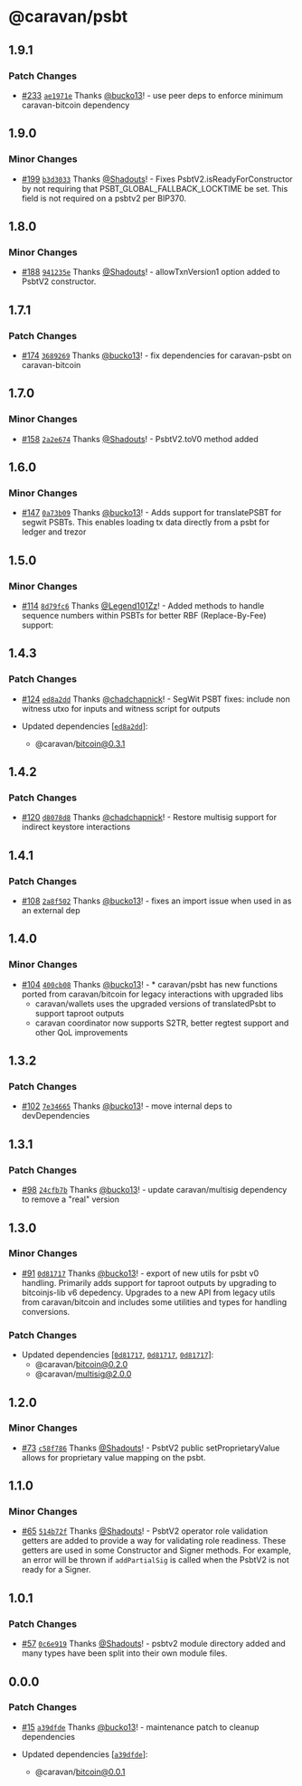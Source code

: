 # @caravan/psbt

## 1.9.1

### Patch Changes

- [#233](https://github.com/caravan-bitcoin/caravan/pull/233) [`ae1971e`](https://github.com/caravan-bitcoin/caravan/commit/ae1971ed3f0f83095c92b5f86f0d58fa1fafa882) Thanks [@bucko13](https://github.com/bucko13)! - use peer deps to enforce minimum caravan-bitcoin dependency

## 1.9.0

### Minor Changes

- [#199](https://github.com/caravan-bitcoin/caravan/pull/199) [`b3d3033`](https://github.com/caravan-bitcoin/caravan/commit/b3d3033f807bf41c270af890ba8459ff31263ac0) Thanks [@Shadouts](https://github.com/Shadouts)! - Fixes PsbtV2.isReadyForConstructor by not requiring that PSBT_GLOBAL_FALLBACK_LOCKTIME be set. This field is not required on a psbtv2 per BIP370.

## 1.8.0

### Minor Changes

- [#188](https://github.com/caravan-bitcoin/caravan/pull/188) [`941235e`](https://github.com/caravan-bitcoin/caravan/commit/941235e4c9cfff5e33dbb676a079a71d6a6eaee6) Thanks [@Shadouts](https://github.com/Shadouts)! - allowTxnVersion1 option added to PsbtV2 constructor.

## 1.7.1

### Patch Changes

- [#174](https://github.com/caravan-bitcoin/caravan/pull/174) [`3689269`](https://github.com/caravan-bitcoin/caravan/commit/3689269ae1d35678cb4257f1f68b5fc6bd161375) Thanks [@bucko13](https://github.com/bucko13)! - fix dependencies for caravan-psbt on caravan-bitcoin

## 1.7.0

### Minor Changes

- [#158](https://github.com/caravan-bitcoin/caravan/pull/158) [`2a2e674`](https://github.com/caravan-bitcoin/caravan/commit/2a2e6748694301cf83806b173cd2dbea365a3089) Thanks [@Shadouts](https://github.com/Shadouts)! - PsbtV2.toV0 method added

## 1.6.0

### Minor Changes

- [#147](https://github.com/caravan-bitcoin/caravan/pull/147) [`0a73b09`](https://github.com/caravan-bitcoin/caravan/commit/0a73b094984fd59c7564eda0fa31eb8f05b96927) Thanks [@bucko13](https://github.com/bucko13)! - Adds support for translatePSBT for segwit PSBTs. This enables loading tx data directly from a psbt for ledger and trezor

## 1.5.0

### Minor Changes

- [#114](https://github.com/caravan-bitcoin/caravan/pull/114) [`8d79fc6`](https://github.com/caravan-bitcoin/caravan/commit/8d79fc6cfbd63bee37f076c4396a94d30e412e6f) Thanks [@Legend101Zz](https://github.com/Legend101Zz)! - Added methods to handle sequence numbers within PSBTs for better RBF (Replace-By-Fee) support:

## 1.4.3

### Patch Changes

- [#124](https://github.com/caravan-bitcoin/caravan/pull/124) [`ed8a2dd`](https://github.com/caravan-bitcoin/caravan/commit/ed8a2dd5cc53cee30fef430d2b02ae616e76376d) Thanks [@chadchapnick](https://github.com/chadchapnick)! - SegWit PSBT fixes: include non witness utxo for inputs and witness script for outputs

- Updated dependencies [[`ed8a2dd`](https://github.com/caravan-bitcoin/caravan/commit/ed8a2dd5cc53cee30fef430d2b02ae616e76376d)]:
  - @caravan/bitcoin@0.3.1

## 1.4.2

### Patch Changes

- [#120](https://github.com/caravan-bitcoin/caravan/pull/120) [`d8078d8`](https://github.com/caravan-bitcoin/caravan/commit/d8078d80cdbf7d2ebd131e6f9253572a6a133d34) Thanks [@chadchapnick](https://github.com/chadchapnick)! - Restore multisig support for indirect keystore interactions

## 1.4.1

### Patch Changes

- [#108](https://github.com/caravan-bitcoin/caravan/pull/108) [`2a8f502`](https://github.com/caravan-bitcoin/caravan/commit/2a8f5022119dea9ce04903a2f1866de66fc39940) Thanks [@bucko13](https://github.com/bucko13)! - fixes an import issue when used in as an external dep

## 1.4.0

### Minor Changes

- [#104](https://github.com/caravan-bitcoin/caravan/pull/104) [`400cb08`](https://github.com/caravan-bitcoin/caravan/commit/400cb084f58d1549a7eee2ce35f3f8683f79f975) Thanks [@bucko13](https://github.com/bucko13)! - \* caravan/psbt has new functions ported from caravan/bitcoin for legacy interactions with upgraded libs
  - caravan/wallets uses the upgraded versions of translatedPsbt to support taproot outputs
  - caravan coordinator now supports S2TR, better regtest support and other QoL improvements

## 1.3.2

### Patch Changes

- [#102](https://github.com/caravan-bitcoin/caravan/pull/102) [`7e34665`](https://github.com/caravan-bitcoin/caravan/commit/7e34665ec9c220407cb1713eaaea5c41bed26b1f) Thanks [@bucko13](https://github.com/bucko13)! - move internal deps to devDependencies

## 1.3.1

### Patch Changes

- [#98](https://github.com/caravan-bitcoin/caravan/pull/98) [`24cfb7b`](https://github.com/caravan-bitcoin/caravan/commit/24cfb7bd41c6f767c195f40044d0377edcd6dff4) Thanks [@bucko13](https://github.com/bucko13)! - update caravan/multisig dependency to remove a "real" version

## 1.3.0

### Minor Changes

- [#91](https://github.com/caravan-bitcoin/caravan/pull/91) [`0d81717`](https://github.com/caravan-bitcoin/caravan/commit/0d81717fade918ec337093e3dc4c3862662d20c3) Thanks [@bucko13](https://github.com/bucko13)! - export of new utils for psbt v0 handling. Primarily adds support for taproot outputs by upgrading to bitcoinjs-lib v6 depedency. Upgrades to a new API from legacy utils from caravan/bitcoin and includes some utilities and types for handling conversions.

### Patch Changes

- Updated dependencies [[`0d81717`](https://github.com/caravan-bitcoin/caravan/commit/0d81717fade918ec337093e3dc4c3862662d20c3), [`0d81717`](https://github.com/caravan-bitcoin/caravan/commit/0d81717fade918ec337093e3dc4c3862662d20c3), [`0d81717`](https://github.com/caravan-bitcoin/caravan/commit/0d81717fade918ec337093e3dc4c3862662d20c3)]:
  - @caravan/bitcoin@0.2.0
  - @caravan/multisig@2.0.0

## 1.2.0

### Minor Changes

- [#73](https://github.com/caravan-bitcoin/caravan/pull/73) [`c58f786`](https://github.com/caravan-bitcoin/caravan/commit/c58f786c3409795e12a17a4fe9a3ff4fbf7c6517) Thanks [@Shadouts](https://github.com/Shadouts)! - PsbtV2 public setProprietaryValue allows for proprietary value mapping on the psbt.

## 1.1.0

### Minor Changes

- [#65](https://github.com/caravan-bitcoin/caravan/pull/65) [`514b72f`](https://github.com/caravan-bitcoin/caravan/commit/514b72fe071ee39db833d4d6b6c4a95df288008e) Thanks [@Shadouts](https://github.com/Shadouts)! - PsbtV2 operator role validation getters are added to provide a way for validating role readiness. These getters are used in some Constructor and Signer methods. For example, an error will be thrown if `addPartialSig` is called when the PsbtV2 is not ready for a Signer.

## 1.0.1

### Patch Changes

- [#57](https://github.com/caravan-bitcoin/caravan/pull/57) [`0c6e919`](https://github.com/caravan-bitcoin/caravan/commit/0c6e91936724fa76651d0baf16f5a4e52d375718) Thanks [@Shadouts](https://github.com/Shadouts)! - psbtv2 module directory added and many types have been split into their own module files.

## 0.0.0

### Patch Changes

- [#15](https://github.com/caravan-bitcoin/caravan/pull/15) [`a39dfde`](https://github.com/caravan-bitcoin/caravan/commit/a39dfde2aab9908370bc5eea032960b1939f1e14) Thanks [@bucko13](https://github.com/bucko13)! - maintenance patch to cleanup dependencies

- Updated dependencies [[`a39dfde`](https://github.com/caravan-bitcoin/caravan/commit/a39dfde2aab9908370bc5eea032960b1939f1e14)]:
  - @caravan/bitcoin@0.0.1
